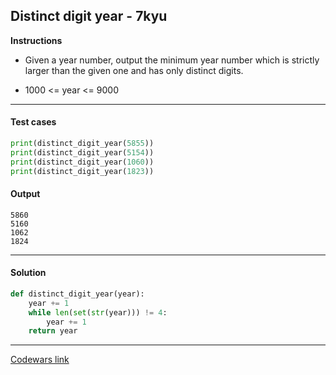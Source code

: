 ## Distinct digit year - 7kyu

**Instructions**

- Given a year number, output the minimum year number which is strictly larger than the given one and has only distinct digits.

- 1000 <= year <= 9000

---

#### Test cases

```python
print(distinct_digit_year(5855))
print(distinct_digit_year(5154))
print(distinct_digit_year(1060))
print(distinct_digit_year(1823))
```

#### Output
```
5860
5160
1062
1824
```

---

#### Solution

```python
def distinct_digit_year(year):
    year += 1
    while len(set(str(year))) != 4:
        year += 1
    return year
```

---

[Codewars link](https://www.codewars.com/kata/58aa68605aab54a26c0001a6)

